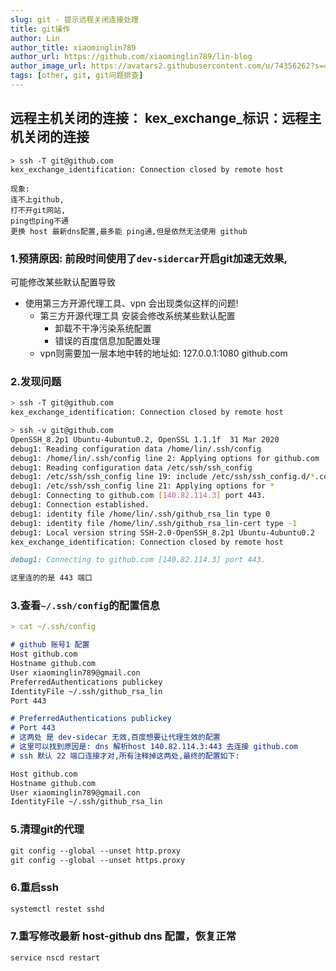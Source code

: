 ```yaml
---
slug: git - 提示远程关闭连接处理
title: git操作
author: Lin
author_title: xiaominglin789
author_url: https://github.com/xiaominglin789/lin-blog
author_image_url: https://avatars2.githubusercontent.com/u/74356262?s=400&u=51bc963a308dd3748ba5133c9cfd29eb3bc0c207&v=4
tags: [other, git, git问题排查]
---
```



## 远程主机关闭的连接： kex_exchange_标识：远程主机关闭的连接
```markown
> ssh -T git@github.com
kex_exchange_identification: Connection closed by remote host

现象: 
连不上github, 
打不开git网站, 
ping也ping不通
更换 host 最新dns配置,最多能 ping通,但是依然无法使用 github
```


### 1.预猜原因: 前段时间使用了`dev-sidercar`开启git加速无效果,
可能修改某些默认配置导致
- 使用第三方开源代理工具、vpn 会出现类似这样的问题!
	- 第三方开源代理工具 安装会修改系统某些默认配置
		- 卸载不干净污染系统配置
		- 错误的百度信息加配置处理
	- vpn则需要加一层本地中转的地址如: 127.0.0.1:1080 github.com




### 2.发现问题
```bash
> ssh -T git@github.com
kex_exchange_identification: Connection closed by remote host

> ssh -v git@github.com
OpenSSH_8.2p1 Ubuntu-4ubuntu0.2, OpenSSL 1.1.1f  31 Mar 2020
debug1: Reading configuration data /home/lin/.ssh/config
debug1: /home/lin/.ssh/config line 2: Applying options for github.com
debug1: Reading configuration data /etc/ssh/ssh_config
debug1: /etc/ssh/ssh_config line 19: include /etc/ssh/ssh_config.d/*.conf matched no files
debug1: /etc/ssh/ssh_config line 21: Applying options for *
debug1: Connecting to github.com [140.82.114.3] port 443.
debug1: Connection established.
debug1: identity file /home/lin/.ssh/github_rsa_lin type 0
debug1: identity file /home/lin/.ssh/github_rsa_lin-cert type -1
debug1: Local version string SSH-2.0-OpenSSH_8.2p1 Ubuntu-4ubuntu0.2
kex_exchange_identification: Connection closed by remote host
```
```markdown
debug1: Connecting to github.com [140.82.114.3] port 443.

这里连的的是 443 端口
```


### 3.查看`~/.ssh/config`的配置信息
```markdown
> cat ~/.ssh/config 

# github 账号1 配置
Host github.com
Hostname github.com
User xiaominglin789@gmail.con
PreferredAuthentications publickey
IdentityFile ~/.ssh/github_rsa_lin
Port 443

# PreferredAuthentications publickey
# Port 443
# 这两处 是 dev-sidecar 无效,百度想要让代理生效的配置
# 这里可以找到原因是: dns 解析host 140.82.114.3:443 去连接 github.com
# ssh 默认 22 端口连接才对,所有注释掉这两处,最终的配置如下:

Host github.com
Hostname github.com
User xiaominglin789@gmail.con
IdentityFile ~/.ssh/github_rsa_lin
```



### 5.清理git的代理
```markdown
git config --global --unset http.proxy
git config --global --unset https.proxy
```



### 6.重启ssh
```markdown
systemctl restet sshd
```


### 7.重写修改最新 host-github dns 配置，恢复正常
```bash
service nscd restart
```